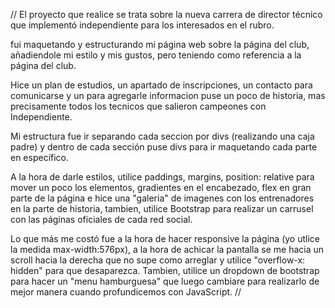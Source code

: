 

// El proyecto que realice se trata sobre la nueva carrera de director técnico que implementó independiente para los interesados en el rubro.

fui maquetando y estructurando mi página web sobre la página del club, añadiendole mi estilo y mis gustos, pero teniendo como referencia a la página del club.

Hice un plan de estudios, un apartado de inscripciones, un contacto para comunicarse y un para agregarle informacion puse un poco de historia, mas precisamente todos los tecnicos que salieron campeones con Independiente.

Mi estructura fue ir separando cada seccion por divs (realizando una caja padre) y dentro de cada sección puse divs para ir maquetando cada parte en específico.

A la hora de darle estilos, utilice paddings, margins, position: relative para mover un poco los elementos, gradientes en el encabezado, flex en gran parte de la página e hice una "galeria" de imagenes con los entrenadores en la parte de historia, tambien, utilice Bootstrap para realizar un carrusel con las páginas oficiales de cada red social.

Lo que más me costó fue a la hora de hacer responsive la página (yo utlice la medida max-width:576px), a la hora de achicar la pantalla se me hacia un scroll hacia la derecha que no supe como arreglar y utilice "overflow-x: hidden" para que desaparezca.
Tambien, utilice un dropdown de bootstrap para hacer un "menu hamburguesa" que luego cambiare para realizarlo de mejor manera cuando profundicemos con JavaScript. // 